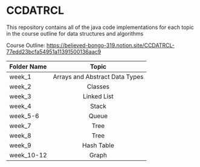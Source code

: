 # **CCDATRCL**

This repository contains all of the java code implementations for each topic in the course outline for data structures and algorithms

Course Outline: https://believed-bongo-319.notion.site/CCDATRCL-77edd23bcfa54951a11391500136aac9

| Folder Name | Topic |
| :---         |     :---:      |       
| week_1   | Arrays and Abstract Data Types |
| week_2   | Classes |
| week_3   | Linked List  |
| week_4   | Stack  |
| week_5-6  | Queue  |
| week_7   | Tree  |
| week_8   | Tree  |
| week_9   | Hash Table  |
| week_10-12   | Graph  |

